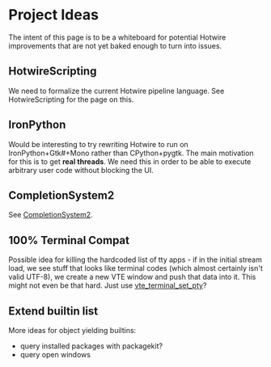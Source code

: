 # Project Ideas #

The intent of this page is to be a whiteboard for potential Hotwire improvements that are not yet baked enough to turn into issues.

## HotwireScripting ##

We need to formalize the current Hotwire pipeline language.  See HotwireScripting for the page on this.

## IronPython ##

Would be interesting to try rewriting Hotwire to run on IronPython+Gtk#+Mono rather than CPython+pygtk.  The main motivation for this is to get **real threads**.  We need this in order to be able to execute arbitrary user code without blocking the UI.

## CompletionSystem2 ##

See [CompletionSystem2](CompletionSystem2.md).

## 100% Terminal Compat ##

Possible idea for killing the hardcoded list of tty apps - if in the initial stream load, we see stuff that looks like terminal codes (which almost certainly isn't valid UTF-8), we create a new VTE window and push that data into it.  This might not even be that hard.  Just use [vte\_terminal\_set\_pty](http://library.gnome.org/devel/vte/unstable/VteTerminal.html#vte-terminal-set-pty)?

## Extend builtin list ##

More ideas for object yielding builtins:

  * query installed packages with packagekit?
  * query open windows